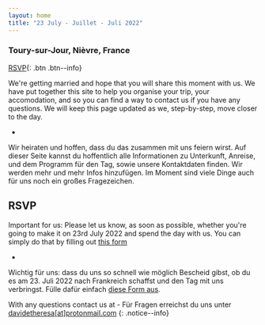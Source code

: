 ```yaml
---
layout: home
title: "23 July - Juillet - Juli 2022"
---
```


### Toury-sur-Jour, Nièvre, France

[RSVP](rsvp.md){: .btn .btn--info}

We're getting married and hope that you will share this moment with us.
We have put together this site to help you organise your trip, your accomodation, and so you can find a way to contact us if you have any questions.
We will keep this page updated as we, step-by-step, move closer to the day. 

-

Wir heiraten und hoffen, dass du das zusammen mit uns feiern wirst.
Auf dieser Seite kannst du hoffentlich alle Informationen zu Unterkunft, Anreise, und dem Programm für den Tag, sowie unsere Kontaktdaten finden.
Wir werden mehr und mehr Infos hinzufügen. Im Moment sind viele Dinge auch für uns noch ein großes Fragezeichen.

## RSVP

Important for us: Please let us know, as soon as possible, whether you're going to make it on 23rd July 2022 and spend the day with us. You can simply do that by filling out [this form](rsvp.md)

-

Wichtig für uns: dass du uns so schnell wie möglich Bescheid gibst, ob du es am 23. Juli 2022 nach Frankreich schaffst und den Tag mit uns verbringst. Fülle dafür einfach [diese Form aus](rsvp.md).

With any questions contact us at - Für Fragen erreichst du uns unter
[davidetheresa[at]protonmail.com](mailto:davidetheresa@protonmail.com)
{: .notice--info}


